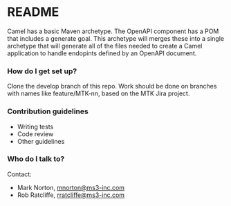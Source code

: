 # README #

Camel has a basic Maven archetype.  The OpenAPI component has a POM that includes a generate goal.  This archetype will merges these into a single archetype that will generate all of the files needed to create a Camel application to handle endopints defined by an OpenAPI document.

### How do I get set up? ###

Clone the develop branch of this repo.  Work should be done on branches with names like feature/MTK-nn, based on the MTK Jira project.

### Contribution guidelines ###

* Writing tests
* Code review
* Other guidelines

### Who do I talk to? ###

Contact:

* Mark Norton, mnorton@ms3-inc.com
* Rob Ratcliffe, rratcliffe@ms3-inc.com